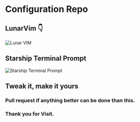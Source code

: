 # Configuration Repo
## LunarVim 👇️
![Lunar VIM](https://github.com/avizyt/avizyt-conf/assets/71291040/7fb96ea0-51ab-45f2-add5-6d819965649c)

## Starship Terminal Prompt
![Starship Terminal Prompt](https://github.com/avizyt/avizyt-conf/assets/71291040/ac98c279-e8cb-4e80-b8c9-64f589af47bb)

## Tweak it, make it yours
### Pull request if anything better can be done than this.
### Thank you for Visit.

